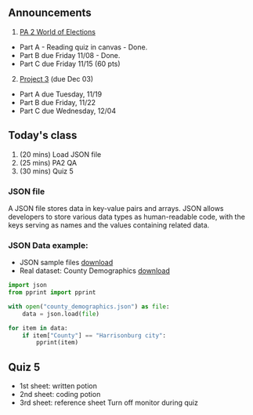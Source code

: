 ## Announcements
1. [PA 2 World of Elections](https://w3.cs.jmu.edu/cs149/f24/pa/pa2/)
- Part A - Reading quiz in canvas - Done.
- Part B due Friday 11/08 - Done.
- Part C due Friday 11/15 (60 pts)
2. [Project 3](https://w3.cs.jmu.edu/cs149/f24/pa/pa3/) (due Dec 03)
- Part A due Tuesday, 11/19
- Part B due Friday, 11/22
- Part C due Wednesday, 12/04

## Today's class
1. (20 mins) Load JSON file
2. (25 mins) PA2 QA
3. (30 mins) Quiz 5

### JSON file
A JSON file stores data in key-value pairs and arrays.
JSON allows developers to store various data types as human-readable code, with the keys serving as names and the values containing related data.

### JSON Data example:
- JSON sample files [download](https://support.oneskyapp.com/hc/en-us/articles/208047697-JSON-sample-files)
- Real dataset: County Demographics [download](https://corgis-edu.github.io/corgis/json/county_demographics/)


```python
import json
from pprint import pprint

with open("county_demographics.json") as file:
    data = json.load(file)

for item in data:
    if item["County"] == "Harrisonburg city":
        pprint(item)
```

## Quiz 5
- 1st sheet: written potion
- 2nd sheet: coding potion
- 3rd sheet: reference sheet
Turn off monitor during quiz
